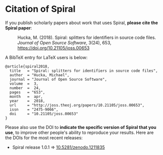 Citation of Spiral
===================

If you publish scholarly papers about work that uses Spiral, **please cite the Spiral paper**:

<dl>
<dd>
Hucka, M. (2018). Spiral: splitters for identifiers in source code files. <i>Journal of Open Source Software</i>, 3(24), 653, <a href="https://doi.org/10.21105/joss.00653">https://doi.org/10.21105/joss.00653</a>
</dd>
</dl>

A BibTeX entry for LaTeX users is below:

```
@article{spiral2018,
  title   = "Spiral: splitters for identifiers in source code files",
  author  = "Hucka, Michael",
  journal = "Journal of Open Source Software",
  volume  =  3,
  number  =  24,
  pages   = "653",
  month   =  apr,
  year    =  2018,
  url     = "http://joss.theoj.org/papers/10.21105/joss.00653",
  issn    = "2475-9066",
  doi     = "10.21105/joss.00653"
}
```

Please also use the DOI to **indicate the specific version of Spiral that you use**, to improve
other people's ability to reproduce your results. Here are the DOIs for the
most recent releases:

* Spiral release 1.0.1 &rArr; [10.5281/zenodo.1211835](https://doi.org/10.5281/zenodo.1211835)
